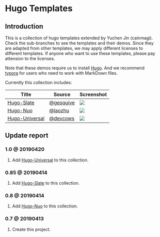 # Hugo Templates

## Introduction

This is a collection of hugo templates extended by Yuchen Jin (cainmagi). Check the sub-branches to see the templates and their demos. Since they are adapted from other templates, we may apply different licenses to different templates. If anyone who want to use these templates, please pay attension to the licenses.

Note that these demos require us to install [Hugo][hugo]. And we recommend [typora][typora] for users who need to work with MarkDown files.

Currently this collection includes:

| Title | Source | Screenshot|
| ----- | ----- | ----- |
| [Hugo-Slate][brc-slate] | [@gesquive][sor-slate] | ![][pic-slate] |
| [Hugo-Nuo][brc-nuo] | [@laozhu][sor-nuo] | ![][pic-nuo] |
| [Hugo-Universal][brc-universal] | [@devcows][sor-universal] | ![][pic-universal] |

## Update report

### 1.0 @ 20190420

1. Add [Hugo-Universal][brc-universal] to this collection.

### 0.85 @ 20190414

1. Add [Hugo-Slate][brc-slate] to this collection.

### 0.8 @ 20190414

1. Add [Hugo-Nuo][brc-nuo] to this collection.

### 0.7 @ 20190413

1. Create this project.

[hugo]:https://gohugo.io/
[typora]:https://typora.io/

[brc-nuo]:https://github.com/cainmagi/hugo-templates/tree/hugo-nuo
[sor-nuo]:https://github.com/laozhu/hugo-nuo
[pic-nuo]:https://github.com/cainmagi/hugo-templates/raw/master/display/hugo-nuo.png
[brc-slate]:https://github.com/cainmagi/hugo-templates/tree/hugo-slate
[sor-slate]:https://github.com/gesquive/slate
[pic-slate]:https://github.com/cainmagi/hugo-templates/raw/master/display/hugo-slate.png
[brc-universal]:https://github.com/cainmagi/hugo-templates/tree/hugo-universal
[sor-universal]:https://github.com/devcows/hugo-universal-theme
[pic-universal]:https://github.com/cainmagi/hugo-templates/raw/master/display/hugo-universal.jpg